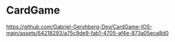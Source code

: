 # CardGame


https://github.com/Gabriel-Gershberg-Dev/CardGame-IOS-main/assets/64218293/a75c9de9-fab1-4705-af4e-873a05eca8d0

